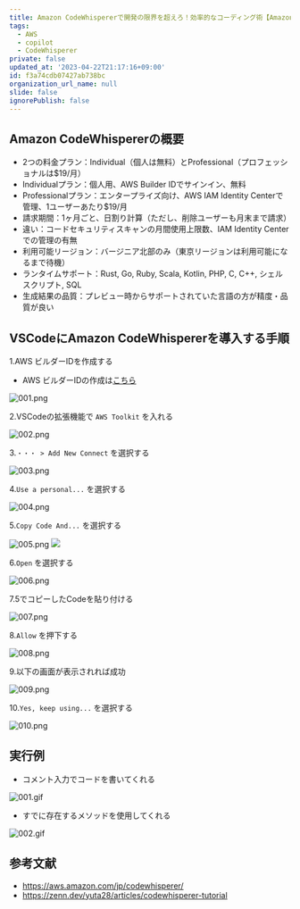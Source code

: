 ```yaml
---
title: Amazon CodeWhispererで開発の限界を超えろ！効率的なコーディング術【Amazon CodeWhisperer導入ガイド】
tags:
  - AWS
  - copilot
  - CodeWhisperer
private: false
updated_at: '2023-04-22T21:17:16+09:00'
id: f3a74cdb07427ab738bc
organization_url_name: null
slide: false
ignorePublish: false
---
```

## Amazon CodeWhispererの概要

- 2つの料金プラン：Individual（個人は無料）とProfessional（プロフェッショナルは$19/月）
- Individualプラン：個人用、AWS Builder IDでサインイン、無料
- Professionalプラン：エンタープライズ向け、AWS IAM Identity Centerで管理、1ユーザーあたり$19/月
- 請求期間：1ヶ月ごと、日割り計算（ただし、削除ユーザーも月末まで請求）
- 違い：コードセキュリティスキャンの月間使用上限数、IAM Identity Centerでの管理の有無
- 利用可能リージョン：バージニア北部のみ（東京リージョンは利用可能になるまで待機）
- ランタイムサポート：Rust, Go, Ruby, Scala, Kotlin, PHP, C, C++, シェルスクリプト, SQL
- 生成結果の品質：プレビュー時からサポートされていた言語の方が精度・品質が良い

## VSCodeにAmazon CodeWhispererを導入する手順

1.AWS ビルダーIDを作成する
- AWS ビルダーIDの作成は[こちら](https://us-east-1.signin.aws/platform/login?workflowStateHandle=14473cef-5e7f-4d5c-9d80-93c851899baa)

![001.png](https://qiita-image-store.s3.ap-northeast-1.amazonaws.com/0/449867/3b8aa6ab-95a0-7ede-6160-edc807316429.png)


2.VSCodeの拡張機能で `AWS Toolkit` を入れる

![002.png](https://qiita-image-store.s3.ap-northeast-1.amazonaws.com/0/449867/e8b5e430-84ac-b4d7-20e0-d23980ec09c7.png)


3.`・・・ > Add New Connect` を選択する

![003.png](https://qiita-image-store.s3.ap-northeast-1.amazonaws.com/0/449867/ec0fccb9-06c6-3832-e826-96cf378c9ef4.png)


4.`Use a personal...` を選択する

![004.png](https://qiita-image-store.s3.ap-northeast-1.amazonaws.com/0/449867/624b50e1-d50e-0fab-d0ea-795b41dd9e44.png)


5.`Copy Code And...` を選択する

![005.png](https://qiita-image-store.s3.ap-northeast-1.amazonaws.com/0/449867/d9e2e95d-2225-df36-db3e-f9fba0e39be2.png)
![](/images/73d389b075e874/005.png)

6.`Open` を選択する

![006.png](https://qiita-image-store.s3.ap-northeast-1.amazonaws.com/0/449867/7ec199f0-5485-fc33-a07e-cad9aecc2c45.png)


7.5でコピーしたCodeを貼り付ける

![007.png](https://qiita-image-store.s3.ap-northeast-1.amazonaws.com/0/449867/d7e738f1-86c5-4cb7-6ac3-c184dc0a81a4.png)


8.`Allow` を押下する

![008.png](https://qiita-image-store.s3.ap-northeast-1.amazonaws.com/0/449867/8d619794-e547-92ea-1f52-3825d8ec4bbd.png)


9.以下の画面が表示されれば成功

![009.png](https://qiita-image-store.s3.ap-northeast-1.amazonaws.com/0/449867/95611a24-e5a0-5ed7-8e68-a57801b6a78d.png)


10.`Yes, keep using...` を選択する

![010.png](https://qiita-image-store.s3.ap-northeast-1.amazonaws.com/0/449867/bbdafde5-7321-6b6d-b18f-0165d544b3d5.png)


## 実行例

- コメント入力でコードを書いてくれる

![001.gif](https://qiita-image-store.s3.ap-northeast-1.amazonaws.com/0/449867/9a1997a2-701f-5e7b-5338-1f38b5f291f5.gif)


- すでに存在するメソッドを使用してくれる

![002.gif](https://qiita-image-store.s3.ap-northeast-1.amazonaws.com/0/449867/5be634a6-fea5-1944-4146-a7de4e32bcc5.gif)


## 参考文献

- https://aws.amazon.com/jp/codewhisperer/
- https://zenn.dev/yuta28/articles/codewhisperer-tutorial
